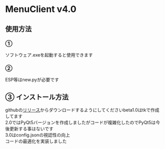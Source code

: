 # MenuClient v4.0


## 使用方法

### ①
ソフトウェア.exeを起動すると使用できます
### ②
ESP等はnew.pyが必要です

## ③ インストール方法
githubの<a href="https://github.com/gamelist1990/Cheat-client-like-application/releases">リリース</a>からダウンロードするようにしてくださいbeta1.0はtkで作成してます<br />2.0ではPyQt5バージョンを作成しましたがコードが複雑化したのでPyQt5は今後更新する事はないです
<br>3.0はconfig.jsonの視認性の向上<br>コードの最適化を実装しました
